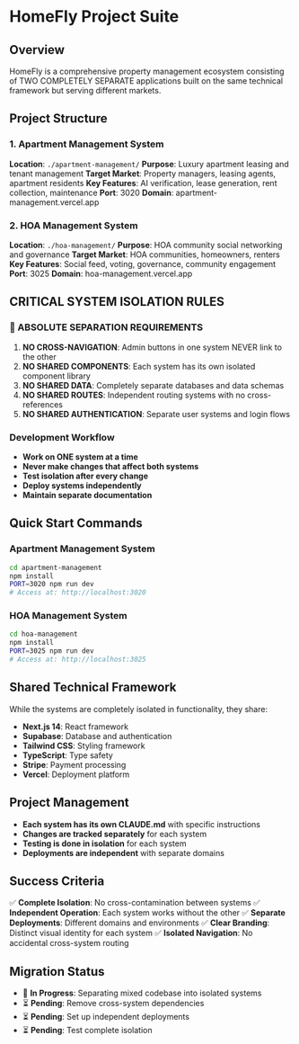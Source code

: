 # HomeFly Project Suite

## Overview
HomeFly is a comprehensive property management ecosystem consisting of TWO COMPLETELY SEPARATE applications built on the same technical framework but serving different markets.

## Project Structure

### 1. Apartment Management System
**Location**: `./apartment-management/`
**Purpose**: Luxury apartment leasing and tenant management
**Target Market**: Property managers, leasing agents, apartment residents
**Key Features**: AI verification, lease generation, rent collection, maintenance
**Port**: 3020
**Domain**: apartment-management.vercel.app

### 2. HOA Management System  
**Location**: `./hoa-management/`
**Purpose**: HOA community social networking and governance
**Target Market**: HOA communities, homeowners, renters
**Key Features**: Social feed, voting, governance, community engagement
**Port**: 3025
**Domain**: hoa-management.vercel.app

## CRITICAL SYSTEM ISOLATION RULES

### 🚨 ABSOLUTE SEPARATION REQUIREMENTS
1. **NO CROSS-NAVIGATION**: Admin buttons in one system NEVER link to the other
2. **NO SHARED COMPONENTS**: Each system has its own isolated component library
3. **NO SHARED DATA**: Completely separate databases and data schemas
4. **NO SHARED ROUTES**: Independent routing systems with no cross-references
5. **NO SHARED AUTHENTICATION**: Separate user systems and login flows

### Development Workflow
- **Work on ONE system at a time**
- **Never make changes that affect both systems**
- **Test isolation after every change**
- **Deploy systems independently**
- **Maintain separate documentation**

## Quick Start Commands

### Apartment Management System
```bash
cd apartment-management
npm install
PORT=3020 npm run dev
# Access at: http://localhost:3020
```

### HOA Management System  
```bash
cd hoa-management
npm install
PORT=3025 npm run dev
# Access at: http://localhost:3025
```

## Shared Technical Framework
While the systems are completely isolated in functionality, they share:
- **Next.js 14**: React framework
- **Supabase**: Database and authentication
- **Tailwind CSS**: Styling framework
- **TypeScript**: Type safety
- **Stripe**: Payment processing
- **Vercel**: Deployment platform

## Project Management
- **Each system has its own CLAUDE.md** with specific instructions
- **Changes are tracked separately** for each system
- **Testing is done in isolation** for each system
- **Deployments are independent** with separate domains

## Success Criteria
✅ **Complete Isolation**: No cross-contamination between systems
✅ **Independent Operation**: Each system works without the other
✅ **Separate Deployments**: Different domains and environments
✅ **Clear Branding**: Distinct visual identity for each system
✅ **Isolated Navigation**: No accidental cross-system routing

## Migration Status
- 🔄 **In Progress**: Separating mixed codebase into isolated systems
- ⏳ **Pending**: Remove cross-system dependencies
- ⏳ **Pending**: Set up independent deployments
- ⏳ **Pending**: Test complete isolation